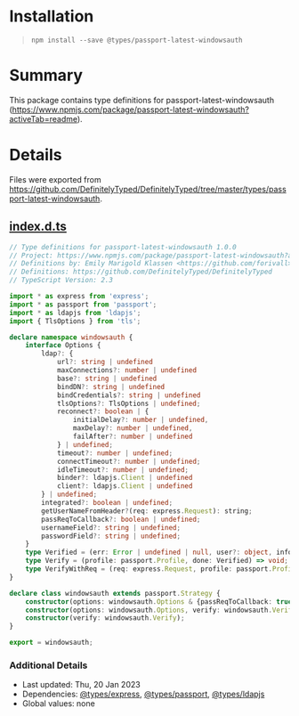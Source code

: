 # Installation
> `npm install --save @types/passport-latest-windowsauth`

# Summary
This package contains type definitions for passport-latest-windowsauth (https://www.npmjs.com/package/passport-latest-windowsauth?activeTab=readme).

# Details
Files were exported from https://github.com/DefinitelyTyped/DefinitelyTyped/tree/master/types/passport-latest-windowsauth.
## [index.d.ts](https://github.com/DefinitelyTyped/DefinitelyTyped/tree/master/types/passport-latest-windowsauth/index.d.ts)
````ts
// Type definitions for passport-latest-windowsauth 1.0.0
// Project: https://www.npmjs.com/package/passport-latest-windowsauth?activeTab=readme
// Definitions by: Emily Marigold Klassen <https://github.com/forivall>
// Definitions: https://github.com/DefinitelyTyped/DefinitelyTyped
// TypeScript Version: 2.3

import * as express from 'express';
import * as passport from 'passport';
import * as ldapjs from 'ldapjs';
import { TlsOptions } from 'tls';

declare namespace windowsauth {
    interface Options {
        ldap?: {
            url?: string | undefined
            maxConnections?: number | undefined
            base?: string | undefined
            bindDN?: string | undefined
            bindCredentials?: string | undefined
            tlsOptions?: TlsOptions | undefined;
            reconnect?: boolean | {
                initialDelay?: number | undefined,
                maxDelay?: number | undefined,
                failAfter?: number | undefined
            } | undefined;
            timeout?: number | undefined;
            connectTimeout?: number | undefined;
            idleTimeout?: number | undefined;
            binder?: ldapjs.Client | undefined
            client?: ldapjs.Client | undefined
        } | undefined;
        integrated?: boolean | undefined;
        getUserNameFromHeader?(req: express.Request): string;
        passReqToCallback?: boolean | undefined;
        usernameField?: string | undefined;
        passwordField?: string | undefined;
    }
    type Verified = (err: Error | undefined | null, user?: object, info?: object) => void;
    type Verify = (profile: passport.Profile, done: Verified) => void;
    type VerifyWithReq = (req: express.Request, profile: passport.Profile, done: Verified) => void;
}

declare class windowsauth extends passport.Strategy {
    constructor(options: windowsauth.Options & {passReqToCallback: true}, verify: windowsauth.VerifyWithReq);
    constructor(options: windowsauth.Options, verify: windowsauth.Verify);
    constructor(verify: windowsauth.Verify);
}

export = windowsauth;

````

### Additional Details
 * Last updated: Thu, 20 Jan 2023 
 * Dependencies: [@types/express](https://npmjs.com/package/@types/express), [@types/passport](https://npmjs.com/package/@types/passport), [@types/ldapjs](https://npmjs.com/package/@types/ldapjs)
 * Global values: none